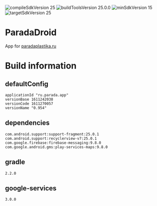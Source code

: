 ![compileSdkVersion 25](https://img.shields.io/badge/compileSdkVersion-25-yellow.svg?style=true) ![buildToolsVersion 25.0.0](https://img.shields.io/badge/buildToolsVersion-25.0.0-blue.svg?style=true) ![minSdkVersion 15](https://img.shields.io/badge/minSdkVersion-15-red.svg?style=true) ![targetSdkVersion 25](https://img.shields.io/badge/targetSdkVersion-25-green.svg?style=true)

# ParadaDroid
App for [paradaplastika.ru](http://paradaplastika.ru/)

# Build information
## defaultConfig
	applicationId "ru.parada.app"
	versionBase 1611242038
	versionCode 1611270057
	versionName "0.954"
## dependencies
	com.android.support:support-fragment:25.0.1
	com.android.support:recyclerview-v7:25.0.1
	com.google.firebase:firebase-messaging:9.8.0
	com.google.android.gms:play-services-maps:9.8.0
## gradle
    2.2.0
## google-services
    3.0.0